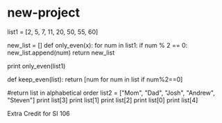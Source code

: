 new-project
===========
list1 = [2, 5, 7, 11, 20, 50, 55, 60]

new_list = []
def only_even(x):
    for num in list1:
        if num % 2 == 0:
            new_list.append(num)
    return new_list

print only_even(list1)

def keep_even(list):
    return [num for num in list if num%2==0]
        

#return list in alphabetical order
list2 = ["Mom", "Dad", "Josh", "Andrew", "Steven"]
print list[3]
print list[1]
print list[2]
print list[0]
print list[4]

Extra Credit for SI 106
